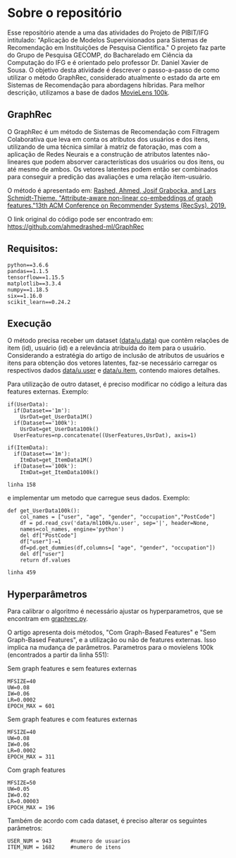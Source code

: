 # Sobre o repositório
Esse repositório atende a uma das atividades do Projeto de PIBIT/IFG intitulado: "Aplicação de Modelos Supervisionados para Sistemas de Recomendação em Instituições de Pesquisa Científica." O projeto faz parte do Grupo de Pesquisa GECOMP, do Bacharelado em Ciência da Computação do IFG e é orientado pelo professor Dr. Daniel Xavier de Sousa.
O objetivo desta atividade é descrever o passo-a-passo de como utilizar o método GraphRec, considerado atualmente o estado da arte em Sistemas de Recomendação para abordagens híbridas. Para melhor descrição, utilizamos a base de dados [MovieLens 100k](https://github.com/znehAC/GraphRec-example/tree/master/data/ml100k).

## GraphRec
O GraphRec é um método de Sistemas de Recomendação com Filtragem Colaborativa que leva em conta os atributos dos usuários e dos itens, utilizando de uma técnica similar à matriz de fatoração, mas com a aplicação de Redes Neurais e a construção de atributos latentes não-lineares que podem absorver características dos usuários ou dos itens, ou até mesmo de ambos. Os vetores latentes podem então ser combinados para conseguir a predição das avaliações e uma relação item-usuário.

O método é apresentado em: [Rashed, Ahmed, Josif Grabocka, and Lars Schmidt-Thieme. "Attribute-aware non-linear co-embeddings of graph features."13th ACM Conference on Recommender Systems (RecSys). 2019.](https://www.ismll.uni-hildesheim.de/pub/pdfs/Ahmed_RecSys19.pdf)

O link original do código pode ser encontrado em: https://github.com/ahmedrashed-ml/GraphRec

## Requisitos: 
    python==3.6.6
	pandas==1.1.5
	tensorflow==1.15.5
	matplotlib==3.3.4
	numpy==1.18.5
	six==1.16.0
	scikit_learn==0.24.2

## Execução

O método precisa receber um dataset ([data/u.data](https://github.com/znehAC/GraphRec-example/tree/master/data/ml100k)) que contêm relações de item (id), usuário (id) e a relevância atribuída do item para o usuário. Considerando a estratégia do artigo de inclusão de atributos de usuários e itens para obtenção dos vetores latentes, faz-se necessário carregar os respectivos dados [data/u.user](https://github.com/znehAC/GraphRec-example/tree/master/data/ml100k) e [data/u.item](https://github.com/znehAC/GraphRec-example/tree/master/data/ml100k), contendo maiores detalhes.

Para utilização de outro dataset, é preciso modificar no código a leitura das features externas. Exemplo:

	if(UserData):
      if(Dataset=='1m'):
        UsrDat=get_UserData1M()
      if(Dataset=='100k'):
        UsrDat=get_UserData100k()
      UserFeatures=np.concatenate((UserFeatures,UsrDat), axis=1) 

    if(ItemData):
      if(Dataset=='1m'):
        ItmDat=get_ItemData1M()
      if(Dataset=='100k'):
        ItmDat=get_ItemData100k()

	linha 158
e implementar um metodo que carregue seus dados. Exemplo:

	def get_UserData100k():
		col_names = ["user", "age", "gender", "occupation","PostCode"]
		df = pd.read_csv('data/ml100k/u.user', sep='|', header=None,
		names=col_names, engine='python')
		del df["PostCode"]
		df["user"]-=1
		df=pd.get_dummies(df,columns=[ "age", "gender", "occupation"])
		del df["user"]
		return df.values
	
	linha 459

## Hyperparâmetros
Para calibrar o algoritmo é necessário ajustar os hyperparametros, que se encontram em [graphrec.py](https://github.com/znehAC/GraphRec-example/tree/master/utils/graphrec.py).

O artigo apresenta dois métodos, "Com Graph-Based Features" e  "Sem Graph-Based Features", e a utilização ou não de features externas. Isso implica na mudança de parâmetros.
Parametros para o movielens 100k (encontrados a partir da linha 551):

Sem graph features e sem features externas

	MFSIZE=40	
	UW=0.08
	IW=0.06
	LR=0.0002
	EPOCH_MAX = 601	

Sem graph features e com features externas

	MFSIZE=40	
	UW=0.08
	IW=0.06
	LR=0.0002
	EPOCH_MAX = 311	

Com graph features

	MFSIZE=50
	UW=0.05
	IW=0.02
	LR=0.00003
	EPOCH_MAX = 196

Também de acordo com cada dataset, é preciso alterar os seguintes parâmetros:

	USER_NUM = 943		#numero de usuarios
	ITEM_NUM = 1682 	#numero de itens
